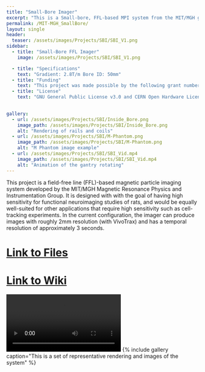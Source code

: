```yaml
---
title: "Small-Bore Imager"
excerpt: "This is a Small-bore, FFL-based MPI system from the MIT/MGH group"
permalink: /MIT-MGH_SmallBore/
layout: single
header:
  teaser: /assets/images/Projects/SBI/SBI_V1.png
sidebar:
  - title: "Small-Bore FFL Imager"
    image: /assets/images/Projects/SBI/SBI_V1.png

  - title: "Specifications"
    text: "Gradient: 2.8T/m Bore ID: 50mm"
  - title: "Funding"
    text: "This project was made possible by the following grant numbers: NIBIB U01EB025121 NIMH R24106053 and NSF GRFP 1122374"
  - title: "License"
    text: "GNU General Public License v3.0 and CERN Open Hardware License v1.2"

    
gallery:
  - url: /assets/images/Projects/SBI/Inside_Bore.png
    image_path: /assets/images/Projects/SBI/Inside_Bore.png
    alt: "Rendering of rails and coils"
  - url: /assets/images/Projects/SBI/M-Phantom.png
    image_path: /assets/images/Projects/SBI/M-Phantom.png
    alt: "M Phantom image example"
  - url: /assets/images/Projects/SBI/SBI_Vid.mp4
    image_path: /assets/images/Projects/SBI/SBI_Vid.mp4
    alt: "Animation of the gantry rotating"
---
```


This project is a field-free line (FFL)-based magnetic particle imaging system developed by the MIT/MGH Magnetic Resonance Physics and Instrumentation Group. It is designed with with the goal of having high sensitivity for functional neuroimaging studies of rats, and would be equally well-suited for other applications that require high sensitivity such as cell-tracking experiments. In the current configuration, the imager can produce images with roughly 2mm resolution (with VivoTrax) and has a temporal resolution of approximately 3 seconds. 
# [Link to Files](https://github.com/OS-MPI/Small-Bore-Imager)
# [Link to Wiki](https://github.com/OS-MPI/Small-Bore-Imager/wiki)
<video controls>
  <source src="/assets/images/Projects/SBI/SBI_Vid.mp4" type="video/mp4">
Your browser does not support the video tag.
</video>
{% include gallery caption="This is a set of representative rendering and images of the system" %}

